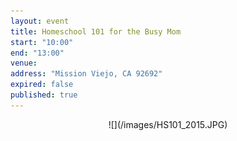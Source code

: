 ```yaml
---
layout: event
title: Homeschool 101 for the Busy Mom
start: "10:00"
end: "13:00"
venue: 
address: "Mission Viejo, CA 92692"
expired: false
published: true
---
```


<center>
![](/images/HS101_2015.JPG)
</center>

<script type="text/javascript" src="http://form.jotform.us/jsform/50900459119151"></script>
